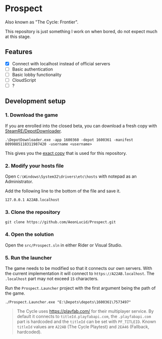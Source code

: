 # Prospect

Also known as "The Cycle: Frontier".

This repository is just something I work on when bored, do not expect much at this stage.

## Features

- [x] Connect with localhost instead of official servers
- [ ] Basic authentication
- [ ] Basic lobby functionality
- [ ] CloudScript
- [ ] ?

## Development setup

### 1. Download the game

If you are enrolled into the closed beta, you can download a fresh copy with [SteamRE/DepotDownloader](https://github.com/SteamRE/DepotDownloader).

```
.\DepotDownloader.exe -app 1600360 -depot 1600361 -manifest 8099885118311987420 -username <username>
```

This gives you the [exact copy](https://steamdb.info/depot/1600361/history/?changeid=M:8099885118311987420) that is used for this repository.

### 2. Modify your hosts file

Open `C:\Windows\System32\drivers\etc\hosts` with notepad as an Administrator. 

Add the following line to the bottom of the file and save it.
```
127.0.0.1 A22AB.localhost
```

### 3. Clone the repository

```
git clone https://github.com/AeonLucid/Prospect.git
```

### 4. Open the solution

Open the `src/Prospect.sln` in either Rider or Visual Studio.

### 5. Run the launcher

The game needs to be modified so that it connects our own servers. With the current implementation it will connect to `https://A22AB.localhost`. The `.localhost` part may not exceed `15` characters. 

Run the `Prospect.Launcher` project with the first argument being the path of the game.

```
./Prospect.Launcher.exe "E:\Depots\depots\1600361\7573497"
```

> The Cycle uses https://playfab.com/ for their multiplayer service. By default it connects to `titleId.playfabapi.com`, the `.playfabapi.com` part is hardcoded and the `titleId` can be set with `PF_TITLEID`. Known `titleId` values are `A22AB` (The Cycle Playtest) and `2EA46` (Fallback, hardcoded).